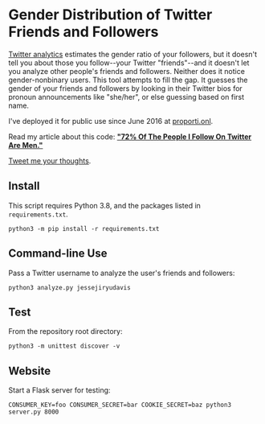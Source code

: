 Gender Distribution of Twitter Friends and Followers
====================================================

[Twitter analytics](https://analytics.twitter.com) estimates the gender ratio of
your followers, but it doesn't tell you about those you follow--your
Twitter "friends"--and it doesn't let you analyze other people's friends and
followers. Neither does it notice gender-nonbinary users. This tool attempts to
fill the gap. It guesses the gender of your friends and followers by looking in
their Twitter bios for pronoun announcements like "she/her", or else guessing
based on first name.

I've deployed it for public use since June 2016 at
[proporti.onl](https://www.proporti.onl).

Read my article about this code: **["72% Of The People I Follow On Twitter Are
Men."](https://emptysqua.re/blog/gender-of-twitter-users-i-follow/)**

[Tweet me your thoughts](https://twitter.com/jessejiryudavis).

Install
-------

This script requires Python 3.8, and the packages listed in `requirements.txt`.

```
python3 -m pip install -r requirements.txt
```

Command-line Use
----------------

Pass a Twitter username to analyze the user's friends and followers:

```
python3 analyze.py jessejiryudavis
```

Test
----

From the repository root directory:

```
python3 -m unittest discover -v
```

Website
-------

Start a Flask server for testing:

```
CONSUMER_KEY=foo CONSUMER_SECRET=bar COOKIE_SECRET=baz python3 server.py 8000
```
